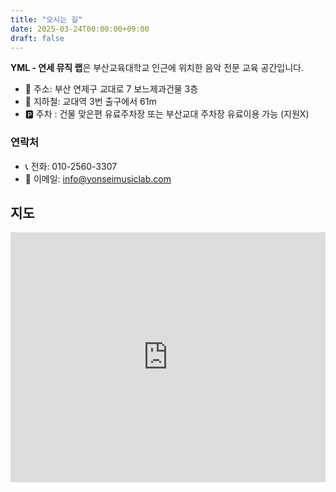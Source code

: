 ```yaml
---
title: "오시는 길"
date: 2025-03-24T00:00:00+09:00
draft: false
---
```


**YML - 연세 뮤직 랩**은 부산교육대학교 인근에 위치한 음악 전문 교육 공간입니다.

- 📍 주소: 부산 연제구 교대로 7 보느제과건물 3층
- 🚆 지하철: 교대역 3번 출구에서 61m 
- 🅿️ 주차 : 건물 맞은편 유료주차장 또는 부산교대 주차장 유료이용 가능 (지원X)

### 연락처

- 📞 전화: 010-2560-3307  
- 📧 이메일: info@yonseimusiclab.com

## 지도

<iframe 
  src="https://www.google.com/maps/embed?pb=!1m18!1m12!1m3!1d3264.666531847242!2d129.07731611524515!3d35.195232680312335!2m3!1f0!2f0!3f0!3m2!1i1024!2i768!4f13.1!3m3!1m2!1s0x356892ed3cfcb9cd%3A0xbc4f21b420672216!2z67O07LKc6rK97Jq07Yq4!5e0!3m2!1sko!2skr!4v1712112039202!5m2!1sko!2skr" 
  width="100%" 
  height="400" 
  style="border:0;" 
  allowfullscreen="" 
  loading="lazy" 
  referrerpolicy="no-referrer-when-downgrade">
</iframe>



